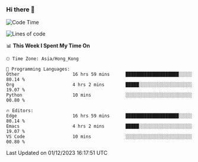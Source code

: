 ### Hi there 👋

<!--
**nicehiro/nicehiro** is a ✨ _special_ ✨ repository because its `README.md` (this file) appears on your GitHub profile.

Here are some ideas to get you started:

- 🔭 I’m currently working on ...
- 🌱 I’m currently learning ...
- 👯 I’m looking to collaborate on ...
- 🤔 I’m looking for help with ...
- 💬 Ask me about ...
- 📫 How to reach me: ...
- 😄 Pronouns: ...
- ⚡ Fun fact: ...
-->

<!--START_SECTION:waka-->
![Code Time](http://img.shields.io/badge/Code%20Time-111%20hrs%2012%20mins-blue)

![Lines of code](https://img.shields.io/badge/From%20Hello%20World%20I%27ve%20Written-2.6%20million%20lines%20of%20code-blue)

📊 **This Week I Spent My Time On** 

```text
🕑︎ Time Zone: Asia/Hong_Kong

💬 Programming Languages: 
Other                    16 hrs 59 mins      ████████████████████░░░░░   80.14 % 
Org                      4 hrs 2 mins        █████░░░░░░░░░░░░░░░░░░░░   19.07 % 
Python                   10 mins             ░░░░░░░░░░░░░░░░░░░░░░░░░   00.80 % 

🔥 Editors: 
Edge                     16 hrs 59 mins      ████████████████████░░░░░   80.14 % 
Emacs                    4 hrs 2 mins        █████░░░░░░░░░░░░░░░░░░░░   19.07 % 
VS Code                  10 mins             ░░░░░░░░░░░░░░░░░░░░░░░░░   00.80 % 
```


 Last Updated on 01/12/2023 16:17:51 UTC
<!--END_SECTION:waka-->
